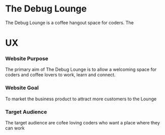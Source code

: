 # The Debug Lounge

The Debug Lounge is a coffee hangout space for coders. The


# UX


### Website Purpose

The primary aim of The Debug Lounge is to allow a welcoming space for coders and coffee lovers to work, learn and connect.

### Website Goal
To market the business product to attract more customers to the Lounge

### Target Audience
The target audience are cofee loving coders who want a place where they can work
